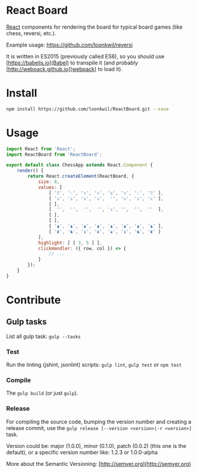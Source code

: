 # React Board

[React](https://facebook.github.io/react) components for rendering the board
for typical board games (like chess, reversi, etc.).

Example usage: https://github.com/loonkwil/reversi

It is written in ES2015 (previously called ES6), so you should use
[https://babeljs.io](Babel) to transpile it (and probably
[http://webpack.github.io](webpack) to load it).

# Install

```bash
npm install https://github.com/loonkwil/ReactBoard.git --save
```

# Usage

```javascript
import React from 'React';
import ReactBoard from 'ReactBoard';

export default class ChessApp extends React.Component {
    render() {
        return React.createElement(ReactBoard, {
            size: 8,
            values: [
                [ '♖', '♘', '♗', '♕', '♔', '♗', '♘', '♖' ],
                [ '♙', '♙', '♙', '♙',  '', '♙', '♙', '♙' ],
                [ ],
                [  '',  '',  '',  '', '♙', '',  '',  ''  ],
                [ ],
                [ ],
                [ '♟', '♟', '♟', '♟', '♟', '♟', '♟', '♟' ],
                [ '♜', '♞', '♝', '♛', '♚', '♝', '♞', '♜' ]
            ],
            highlight: [ [ 3, 5 ] ],
            clickHandler: ({ row, col }) => {
                // ...
            }
        });
    }
}
```

# Contribute

## Gulp tasks

List all gulp task: `gulp --tasks`

### Test

Run the linting (jshint, jsonlint) scripts: `gulp lint`, `gulp test` or
`npm test`

### Compile

The `gulp build` (or just `gulp`).

### Release

For compiling the source code, bumping the version number and creating a
release commit, use the `gulp release [--version <version>|-r <version>]` task.

Version could be: major (1.0.0), minor (0.1.0), patch (0.0.2) (this one is the
default), or a specific version number like: 1.2.3 or 1.0.0-alpha

More about the Semantic Versioning: [http://semver.org](http://semver.org)

